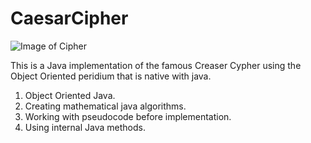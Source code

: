 # CaesarCipher
![Image of Cipher](https://cdn.dribbble.com/users/169279/screenshots/2161644/alphabet3.jpg)

This is a Java implementation of the famous Creaser Cypher using the Object Oriented peridium that is native with java.

1.	Object Oriented Java.
2.	Creating mathematical java algorithms. 
3.	Working with pseudocode before implementation.
4.	Using internal Java methods. 
